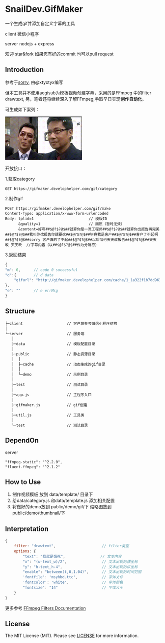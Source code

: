 # SnailDev.GifMaker
一个生成gif并添加自定义字幕的工具

client  微信小程序

server  nodejs + express

欢迎 star&fork  如果您有好的commit 也可以pull request

## Introduction
参考于[sorry](https://github.com/xtyxtyx/sorry), 由@xtyxtyx编写

但本工具并不使用aegisub为模板视频创建字幕，采用的是FFmpeg 中的filter drawtext, 另，笔者还将继续深入了解FFmpeg,争取早日实现**创作自动化**。

可生成如下案列：

![](src/server/public/demo/gif/1.gif)

开放接口：

1.获取category

```
GET https://gifmaker.develophelper.com/gif/category
```

2.制作gif

```
POST https://gifmaker.develophelper.com/gif/make
Content-Type: application/x-www-form-urlencoded
Body: tplid=1                         // 模板ID
      &quality=1                      // 画质（暂时无效）                
      &content=好啊##$@?$?@$##就算你是一流工程师##$@?$?@$##就算你出报告再完美##$@?$?@$##我叫你改报告你就要改##$@?$?@$##毕竟我是客户##$@?$?@$##客户了不起啊##$@?$?@$##sorry 客户真的了不起##$@?$?@$##以后叫他天天改报告##$@?$?@$##天天改 天天改  //字幕内容（以##$@?$?@$##作为分隔符）
```

3.返回结果
```javascript
{
"m": 0,      // code 0 successful
"d":{        // d data
    "gifurl": "http://gifmaker.develophelper.com/cache/1_1a322f1b7dd9633e5433d0e0152e18a6a924cb23.gif"
},
"e": ""      // e errMsg
}
```

## Structure
```
├─client                    // 客户端参考微信小程序结构
│
└─server                    // 服务端
   │
   ├─data                   // 模板配置目录
   │
   ├─public                 // 静态资源目录
   │  │
   │  ├─cache               // 动态生成的gif目录
   │  │
   │  └─demo                // 示例目录
   │
   ├─test                   // 测试目录
   │
   ├─app.js                 // 主程序入口
   │
   ├─gifmaker.js            // gif创建
   │
   ├─util.js                // 工具类
   │
   └─test                   // 测试目录
```

## DependOn
server

```
"ffmpeg-static": "^2.2.0",
"fluent-ffmpeg": "^2.1.2"
```

## How to Use
1. 制作视频模板 放到 data/template/ 目录下
2. 给data/category.js 和data/template.js 添加相关配置
3. 将做好的demo放到 public/demo/gif/下 缩略图放到 public/demo/thumbnail/下

## Interpretation
```javascript
{
    filter: "drawtext",                     // filter类型 
    options: {
        "text": "我就是饿死",                // 文本内容
        "x": "(w-text_w)/2",                // 文本出现的横坐标
        "y": "h-text_h-4",                  // 文本出现的纵坐标
        "enable": "between(t,0,1.04)",      // 文本出现的时间范围
        'fontfile': 'msyhbd.ttc',           // 字体文件
        'fontcolor': 'white',               // 字体颜色
        "fontsize": "14"                    // 字体大小
    }
}
```
更多参考 [FFmpeg Filters Documentation](http://www.ffmpeg.org/ffmpeg-filters.html#drawtext-1)

## License

The MIT License (MIT). Please see [LICENSE](LICENSE) for more information.
